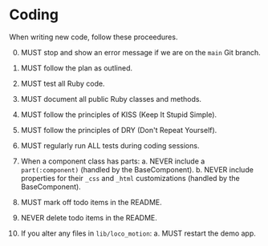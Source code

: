 # Coding

When writing new code, follow these proceedures.

0. MUST stop and show an error message if we are on the `main` Git branch.

1. MUST follow the plan as outlined.

2. MUST test all Ruby code.

3. MUST document all public Ruby classes and methods.

4. MUST follow the principles of KISS (Keep It Stupid Simple).

5. MUST follow the principles of DRY (Don't Repeat Yourself).

6. MUST regularly run ALL tests during coding sessions.

7. When a component class has parts:
  a. NEVER include a `part(:component)` (handled by the BaseComponent).
  b. NEVER include properties for their `_css` and `_html` customizations (handled by the BaseComponent).

8. MUST mark off todo items in the README.

9. NEVER delete todo items in the README.

10. If you alter any files in `lib/loco_motion`:
  a. MUST restart the demo app.
